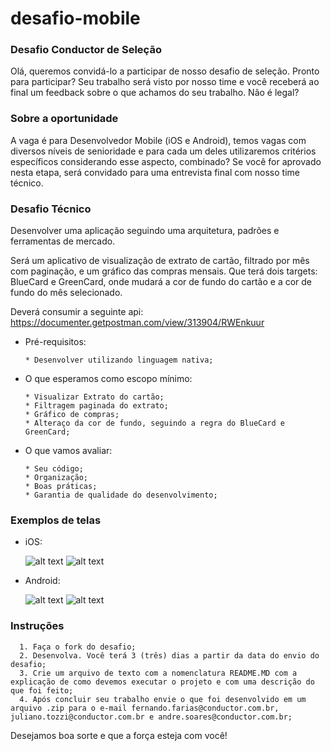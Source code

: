 # desafio-mobile

### Desafio Conductor de Seleção 
Olá, queremos convidá-lo a participar de nosso desafio de seleção.  Pronto para participar? Seu trabalho será visto por nosso time e você receberá ao final um feedback sobre o que achamos do seu trabalho. Não é legal?

### Sobre a oportunidade 
A vaga é para Desenvolvedor Mobile (iOS e Android), temos vagas com diversos níveis de senioridade e para cada um deles utilizaremos critérios específicos considerando esse aspecto, combinado? 
Se você for aprovado nesta etapa, será convidado para uma entrevista final com nosso time técnico.

### Desafio Técnico

Desenvolver uma aplicação seguindo uma arquitetura, padrões e ferramentas de mercado.

Será um aplicativo de visualização de extrato de cartão, filtrado por mês com paginação, e um gráfico das compras mensais. Que terá dois targets: BlueCard e GreenCard, onde mudará a cor de fundo do cartão e a cor de fundo do mês selecionado.

Deverá consumir a seguinte api: https://documenter.getpostman.com/view/313904/RWEnkuur

  - Pré-requisitos:
    ```
    * Desenvolver utilizando linguagem nativa;
    ```

  - O que esperamos como escopo mínimo:
    ```
    * Visualizar Extrato do cartão;
    * Filtragem paginada do extrato;
    * Gráfico de compras;
    * Alteraço da cor de fundo, seguindo a regra do BlueCard e GreenCard;
    ```
    
  - O que vamos avaliar:
    ```
    * Seu código; 
    * Organização;
    * Boas práticas;
    * Garantia de qualidade do desenvolvimento;
    ```
### Exemplos de telas    

  - iOS:
  
      ![alt text](https://github.com/marketpayconductor/desafio-mobile/blob/master/iPhone%206-7-8%20%E2%80%93%201.png)
      ![alt text](https://github.com/marketpayconductor/desafio-mobile/blob/master/iPhone%206-7-8%20%E2%80%93%202.png)
      
  - Android:
  
    ![alt text](https://github.com/marketpayconductor/desafio-mobile/blob/master/Android%20Mobile%20%E2%80%93%201.png)
    ![alt text](https://github.com/marketpayconductor/desafio-mobile/blob/master/Android%20Mobile%20%E2%80%93%202.png)

### Instruções
      1. Faça o fork do desafio;
      2. Desenvolva. Você terá 3 (três) dias a partir da data do envio do desafio;
      3. Crie um arquivo de texto com a nomenclatura README.MD com a explicação de como devemos executar o projeto e com uma descrição do que foi feito;
      4. Após concluir seu trabalho envie o que foi desenvolvido em um arquivo .zip para o e-mail fernando.farias@conductor.com.br, juliano.tozzi@conductor.com.br e andre.soares@conductor.com.br;
      
Desejamos boa sorte e que a força esteja com você!
